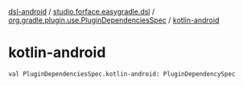 [dsl-android](../../index.md) / [studio.forface.easygradle.dsl](../index.md) / [org.gradle.plugin.use.PluginDependenciesSpec](index.md) / [kotlin-android](./kotlin-android.md)

# kotlin-android

`val PluginDependenciesSpec.kotlin-android: PluginDependencySpec`